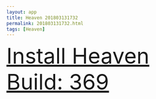```yaml
---
layout: app
title: Heaven 201803131732
permalink: 201803131732.html
tags: [Heaven]
---
```

<div class="pure-g">
    <div class="pure-u-1-1" style="font-size: 4em">
        <a class="pure-button-primary" href="itms-services://?action=download-manifest&url=https%3A%2F%2Flitsungyisigono.github.io%2FTestScript%2Fmanifests%2F201803131732.plist"><i class="fa fa-download" aria-hidden="true"></i>Install Heaven Build: 369</a>
    </div>
</div>